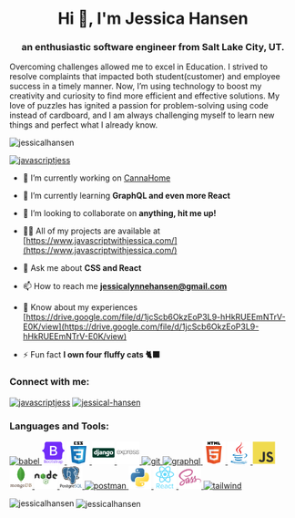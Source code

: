 <h1 align="center">Hi 👋, I'm Jessica Hansen</h1>
<h3 align="center">an enthusiastic software engineer from Salt Lake City, UT.</h3>

<p>Overcoming challenges allowed me to excel in Education. I strived to resolve complaints that impacted both student(customer) and employee success in a timely manner. Now, I’m using technology to boost my creativity and curiosity to find more efficient and effective solutions. My love of puzzles has ignited a passion for problem-solving using code instead of cardboard, and I am always challenging myself to learn new things and perfect what I already know.</p>

<p align="left"> <img src="https://komarev.com/ghpvc/?username=jessicalhansen&label=Profile%20views&color=0e75b6&style=flat" alt="jessicalhansen" /> </p>

<p align="left"> <a href="https://twitter.com/javascriptjess" target="blank"><img src="https://img.shields.io/twitter/follow/javascriptjess?logo=twitter&style=for-the-badge" alt="javascriptjess" /></a> </p>

- 🔭 I’m currently working on [CannaHome](https://github.com/jessicalhansen/CannaHome)

- 🌱 I’m currently learning **GraphQL and even more React**

- 👯 I’m looking to collaborate on **anything, hit me up!**

- 👨‍💻 All of my projects are available at [https://www.javascriptwithjessica.com/](https://www.javascriptwithjessica.com/)

- 💬 Ask me about **CSS and React**

- 📫 How to reach me **jessicalynnehansen@gmail.com**

- 📄 Know about my experiences [https://drive.google.com/file/d/1jcScb6OkzEoP3L9-hHkRUEEmNTrV-E0K/view](https://drive.google.com/file/d/1jcScb6OkzEoP3L9-hHkRUEEmNTrV-E0K/view)

- ⚡ Fun fact **I own four fluffy cats 🐈‍⬛**

<h3 align="left">Connect with me:</h3>
<p align="left">
<a href="https://twitter.com/javascriptjess" target="blank"><img align="center" src="https://camo.githubusercontent.com/c58e07fb34a45fd051183258b5860608dd86ac98dd151d0522e0575966082b88/68747470733a2f2f63646e2e6a7364656c6976722e6e65742f6e706d2f73696d706c652d69636f6e7340332e302e312f69636f6e732f747769747465722e737667" alt="javascriptjess" height="30" width="40" /></a>
<a href="https://linkedin.com/in/jessical-hansen" target="blank"><img align="center" src="https://camo.githubusercontent.com/28bbd2596707954793abeff9eb24d343c1c78b7bf184b90294b4b190c6097a65/68747470733a2f2f63646e2e6a7364656c6976722e6e65742f6e706d2f73696d706c652d69636f6e7340332e302e312f69636f6e732f6c696e6b6564696e2e737667" alt="jessical-hansen" height="30" width="40" /></a>
</p>

<h3 align="left">Languages and Tools:</h3>
<p align="left"> <a href="https://babeljs.io/" target="_blank"> <img src="https://www.vectorlogo.zone/logos/babeljs/babeljs-icon.svg" alt="babel" width="40" height="40"/> </a> <a href="https://getbootstrap.com" target="_blank"> <img src="https://raw.githubusercontent.com/devicons/devicon/master/icons/bootstrap/bootstrap-plain-wordmark.svg" alt="bootstrap" width="40" height="40"/> </a> <a href="https://www.w3schools.com/css/" target="_blank"> <img src="https://raw.githubusercontent.com/devicons/devicon/master/icons/css3/css3-original-wordmark.svg" alt="css3" width="40" height="40"/> </a> <a href="https://www.djangoproject.com/" target="_blank"> <img src="https://raw.githubusercontent.com/devicons/devicon/master/icons/django/django-original.svg" alt="django" width="40" height="40"/> </a> <a href="https://expressjs.com" target="_blank"> <img src="https://raw.githubusercontent.com/devicons/devicon/master/icons/express/express-original-wordmark.svg" alt="express" width="40" height="40"/> </a> <a href="https://git-scm.com/" target="_blank"> <img src="https://www.vectorlogo.zone/logos/git-scm/git-scm-icon.svg" alt="git" width="40" height="40"/> </a> <a href="https://graphql.org" target="_blank"> <img src="https://www.vectorlogo.zone/logos/graphql/graphql-icon.svg" alt="graphql" width="40" height="40"/> </a> <a href="https://www.w3.org/html/" target="_blank"> <img src="https://raw.githubusercontent.com/devicons/devicon/master/icons/html5/html5-original-wordmark.svg" alt="html5" width="40" height="40"/> </a> <a href="https://www.java.com" target="_blank"> <img src="https://raw.githubusercontent.com/devicons/devicon/master/icons/java/java-original.svg" alt="java" width="40" height="40"/> </a> <a href="https://developer.mozilla.org/en-US/docs/Web/JavaScript" target="_blank"> <img src="https://raw.githubusercontent.com/devicons/devicon/master/icons/javascript/javascript-original.svg" alt="javascript" width="40" height="40"/> </a> <a href="https://www.mongodb.com/" target="_blank"> <img src="https://raw.githubusercontent.com/devicons/devicon/master/icons/mongodb/mongodb-original-wordmark.svg" alt="mongodb" width="40" height="40"/> </a> <a href="https://nodejs.org" target="_blank"> <img src="https://raw.githubusercontent.com/devicons/devicon/master/icons/nodejs/nodejs-original-wordmark.svg" alt="nodejs" width="40" height="40"/> </a> <a href="https://www.postgresql.org" target="_blank"> <img src="https://raw.githubusercontent.com/devicons/devicon/master/icons/postgresql/postgresql-original-wordmark.svg" alt="postgresql" width="40" height="40"/> </a> <a href="https://postman.com" target="_blank"> <img src="https://www.vectorlogo.zone/logos/getpostman/getpostman-icon.svg" alt="postman" width="40" height="40"/> </a> <a href="https://www.python.org" target="_blank"> <img src="https://raw.githubusercontent.com/devicons/devicon/master/icons/python/python-original.svg" alt="python" width="40" height="40"/> </a> <a href="https://reactjs.org/" target="_blank"> <img src="https://raw.githubusercontent.com/devicons/devicon/master/icons/react/react-original-wordmark.svg" alt="react" width="40" height="40"/> </a> <a href="https://sass-lang.com" target="_blank"> <img src="https://raw.githubusercontent.com/devicons/devicon/master/icons/sass/sass-original.svg" alt="sass" width="40" height="40"/> </a> <a href="https://tailwindcss.com/" target="_blank"> <img src="https://www.vectorlogo.zone/logos/tailwindcss/tailwindcss-icon.svg" alt="tailwind" width="40" height="40"/> </a> </p>

<p><img align="left" src="https://github-readme-stats.vercel.app/api/top-langs?username=jessicalhansen&show_icons=true&locale=en&layout=compact" alt="jessicalhansen" /></p>

<p>&nbsp;<img align="center" src="https://github-readme-stats.vercel.app/api?username=jessicalhansen&show_icons=true&locale=en" alt="jessicalhansen" /></p>
